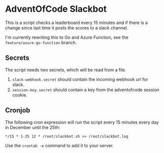 # AdventOfCode Slackbot

This is a script checks a leaderboard every 15 minutes and if there is a change since last time it posts the scores to a slack channel.

I'm currently rewriting this to Go and Azure Function, see the `feature/azure-go-function` branch.


## Secrets

The script needs two secrets, which will be read from a file.

1. `slack-webhook.secret` should contain the incoming webhook url for slack.
2. `session-key.secret` should contain a key from the adventofcode session cookie.


## Cronjob

The following cron expression will run the script every 15 minutes every day in December until the 25th:

```
*/15 * 1-25 12 * /root/slackbot.sh >> /root/slackbot.log
```

Use the `crontab -e` command to add it to your server.
